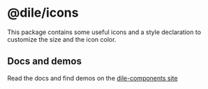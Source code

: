 # @dile/icons

This package contains some useful icons and a style declaration to customize the size and the icon color.

## Docs and demos

Read the docs and find demos on the [dile-components site](https://dile-components.com/icons/)